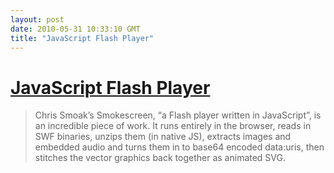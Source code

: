 ```yaml
---
layout: post
date: 2010-05-31 10:33:10 GMT
title: "JavaScript Flash Player"
---
```

# [JavaScript Flash Player](http://simonwillison.net/2010/May/29/smokescreen/)

> Chris Smoak’s Smokescreen, “a Flash player written in JavaScript”, is an incredible piece of work. It runs entirely in the browser, reads in SWF binaries, unzips them (in native JS), extracts images and embedded audio and turns them in to base64 encoded data:uris, then stitches the vector graphics back together as animated SVG.